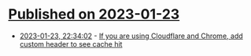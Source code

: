 # [Published on 2023-01-23](index.md)

* [2023-01-23, 22:34:02](https://news.ycombinator.com/item?id=34496089) - [If you are using Cloudflare and Chrome, add custom header to see cache hit](https://kiru.io/blog/posts/2022/easily-detect-cloudflare-cache-hit/)
